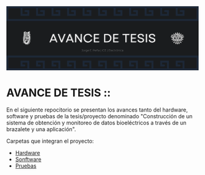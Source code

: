 <div>
    <img src="IMGS/Banner.png" />
</div>

# AVANCE DE TESIS ::
En el siguiente repocitorio se presentan los avances tanto del hardware, software y pruebas de la tesis/proyecto denominado "Construcción de un sistema de obtención y monitoreo de datos bioeléctricos a través de un brazalete y una aplicación".

Carpetas que integran el proyecto:
<ul>
    <li><a href="HARDWARE/Hardware.md">Hardware</a></li>
    <li><a href="SOFTWARE/Software.md">Sonftware</a></li>
    <li><a href="PRUEBAS/Pruebas.md">Pruebas</a></li>
</ul>
